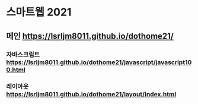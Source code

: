 # 스마트웹 2021

## 메인 https://lsrljm8011.github.io/dothome21/

### 자바스크립트 https://lsrljm8011.github.io/dothome21/javascript/javascript100.html
### 레이아웃 https://lsrljm8011.github.io/dothome21/layout/index.html
